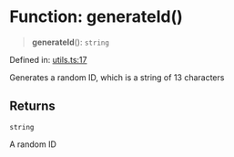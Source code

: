 # Function: generateId()

> **generateId**(): `string`

Defined in: [utils.ts:17](https://github.com/GeoDaCenter/openassistant/blob/a9f2271d1019f6c25c10dd4b3bdb64fcf16999b2/packages/common/src/utils.ts#L17)

Generates a random ID, which is a string of 13 characters

## Returns

`string`

A random ID
